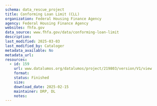 ```yaml
---
schema: data_rescue_project 
title: Conforming Loan Limit (CLL)
organization: Federal Housing Finance Agency
agency: Federal Housing Finance Agency
websites: fhfa.gov
data_source: www.fhfa.gov/data/conforming-loan-limit
description: 
last_modified: 2025-03-03
last_modified_by: Cataloger
metadata_available: No
metadata_url: 
resources:
  - id: 159
    url: www.datalumos.org/datalumos/project/219803/version/V1/view
    format: 
    status: Finished
    size: 
    download_date: 2025-02-15
    maintainer: DRP, DL
    notes: 
---
```

